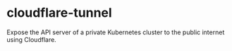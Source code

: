 # cloudflare-tunnel
Expose the API server of a private Kubernetes cluster to the public internet using Cloudflare.
